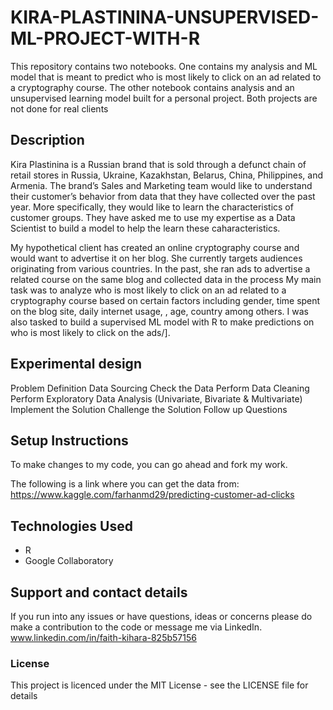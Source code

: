 # KIRA-PLASTININA-UNSUPERVISED-ML-PROJECT-WITH-R
This repository contains two notebooks. One contains my analysis and ML model that is meant to predict who is most likely to click on an ad related to a cryptography course. The other notebook contains analysis and an unsupervised learning model built for a personal project. Both projects are not done for real clients

## Description
Kira Plastinina is a Russian brand that is sold through a defunct chain of retail stores in Russia, Ukraine, Kazakhstan, Belarus, China, Philippines, and Armenia. The brand’s Sales and Marketing team would like to understand their customer’s behavior from data that they have collected over the past year. More specifically, they would like to learn the characteristics of customer groups. They have asked me to use my expertise as a Data Scientist to build a model to help the learn these caharacteristics.

My hypothetical client has created an online cryptography course and would want to advertise it on her blog. She currently targets audiences originating from various countries. In the past, she ran ads to advertise a related course on the same blog and collected data in the process
My main task was to analyze who is most likely to click on an ad related to a cryptography course based
on certain factors including gender, time spent on the blog site, daily internet usage, , age, country among others. I was also tasked to build a supervised ML model with R to make predictions on who is most likely to click on the ads/].

## Experimental design
Problem Definition
Data Sourcing
Check the Data
Perform Data Cleaning
Perform Exploratory Data Analysis (Univariate, Bivariate & Multivariate)
Implement the Solution
Challenge the Solution
Follow up Questions


## Setup Instructions
To make changes to my code, you can go ahead and fork my work.

The following is a link where you can get the data from: https://www.kaggle.com/farhanmd29/predicting-customer-ad-clicks


## Technologies Used
- R
- Google Collaboratory

## Support and contact details
If you run into any issues or have questions, ideas or concerns please do make a contribution to the code or 
message me via LinkedIn. www.linkedin.com/in/faith-kihara-825b57156

### License
This project is licenced under the MIT License - see the LICENSE file for details
